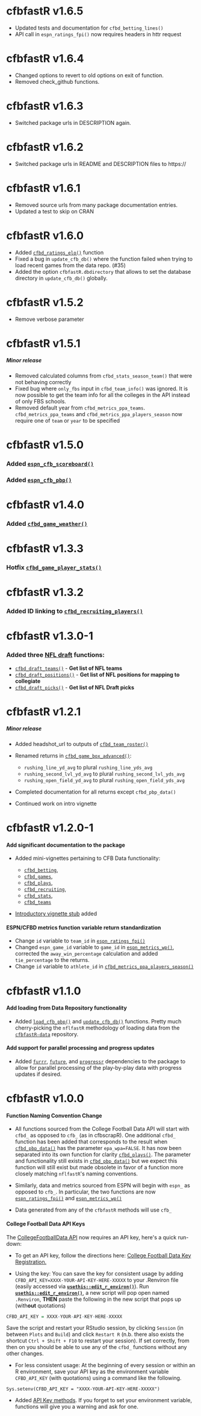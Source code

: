 # **cfbfastR v1.6.5**

* Updated tests and documentation for `cfbd_betting_lines()`
* API call in `espn_ratings_fpi()` now requires headers in httr request

# **cfbfastR v1.6.4**

* Changed options to revert to old options on exit of function. 
* Removed check_github functions. 

# **cfbfastR v1.6.3**

* Switched package urls in DESCRIPTION again.

# **cfbfastR v1.6.2**

* Switched package urls in README and DESCRIPTION files to https://

# **cfbfastR v1.6.1**

* Removed source urls from many package documentation entries.
* Updated a test to skip on CRAN

# **cfbfastR v1.6.0**

* Added [```cfbd_ratings_elo()```](https://saiemgilani.github.io/cfbfastR/reference/cfbd_ratings_elo.html) function
* Fixed a bug in `update_cfb_db()` where the function failed when trying to load recent games from the data repo. (#35)
* Added the option `cfbfastR.dbdirectory` that allows to set the database directory in `update_cfb_db()` globally.

# **cfbfastR v1.5.2**

* Remove verbose parameter

# **cfbfastR v1.5.1**

##### **Minor release**
* Removed calculated columns from `cfbd_stats_season_team()` that were not behaving correctly
* Fixed bug where `only_fbs` input in `cfbd_team_info()` was ignored. It is now possible to get the team info for all the colleges in the API instead of only FBS schools.
* Removed default year from `cfbd_metrics_ppa_teams`. `cfbd_metrics_ppa_teams` and `cfbd_metrics_ppa_players_season` now require one of `team` or `year` to be specified

# **cfbfastR v1.5.0**

### Added [```espn_cfb_scoreboard()```](https://saiemgilani.github.io/cfbfastR/reference/espn_cfb_scoreboard.html)

### Added [```espn_cfb_pbp()```](https://saiemgilani.github.io/cfbfastR/reference/espn_cfb_pbp.html)

# **cfbfastR v1.4.0**

### Added [```cfbd_game_weather()```](https://saiemgilani.github.io/cfbfastR/reference/cfbd_game_weather.html)

# **cfbfastR v1.3.3**

### Hotfix [```cfbd_game_player_stats()```](https://saiemgilani.github.io/cfbfastR/reference/cfbd_game_player_stats.html)

# **cfbfastR v1.3.2**

### Added ID linking to [```cfbd_recruiting_players()```](https://saiemgilani.github.io/cfbfastR/reference/cfbd_recruiting_player.html)

# **cfbfastR v1.3.0-1**

### Added three [NFL draft](https://saiemgilani.github.io/cfbfastR/reference/cfbd_draft.html) functions:
  - [```cfbd_draft_teams()```](https://saiemgilani.github.io/cfbfastR/reference/cfbd_draft_teams.html) - **Get list of NFL teams**
  - [```cfbd_draft_positions()```](https://saiemgilani.github.io/cfbfastR/reference/cfbd_draft_positions.html) - **Get list of NFL positions for mapping to collegiate**
  - [```cfbd_draft_picks()```](https://saiemgilani.github.io/cfbfastR/reference/cfbd_draft_picks.html) - **Get list of NFL Draft picks**

# **cfbfastR v1.2.1**

##### **Minor release**

* Added headshot_url to outputs of [```cfbd_team_roster()```](https://saiemgilani.github.io/cfbfastR/reference/cfbd_team_roster.html)

* Renamed returns in [```cfbd_game_box_advanced()```](https://saiemgilani.github.io/cfbfastR/reference/cfbd_game_box_advanced.html):
  - `rushing_line_yd_avg` to plural `rushing_line_yds_avg`
  - `rushing_second_lvl_yd_avg` to plural `rushing_second_lvl_yds_avg`
  - `rushing_open_field_yd_avg` to plural `rushing_open_field_yds_avg`

* Completed documentation for all returns except ```cfbd_pbp_data()```

* Continued work on intro vignette

# **cfbfastR v1.2.0-1**

#### **Add significant documentation to the package**

* Added mini-vignettes pertaining to CFB Data functionality:   
  - [```cfbd_betting```](https://saiemgilani.github.io/cfbfastR/articles/cfbd_betting.html),
  - [```cfbd_games```](https://saiemgilani.github.io/cfbfastR/articles/cfbd_games.html),
  - [```cfbd_plays```](https://saiemgilani.github.io/cfbfastR/articles/cfbd_plays.html),    
  - [```cfbd_recruiting```](https://saiemgilani.github.io/cfbfastR/articles/cfbd_recruiting.html),    
  - [```cfbd_stats```](https://saiemgilani.github.io/cfbfastR/articles/cfbd_stats.html), 
  - [```cfbd_teams```](https://saiemgilani.github.io/cfbfastR/articles/cfbd_teams.html)
  
* [Introductory vignette stub](https://saiemgilani.github.io/cfbfastR/articles/intro.html) added

#### **ESPN/CFBD metrics function variable return standardization**

* Change `id` variable to `team_id` in [```espn_ratings_fpi()```](https://saiemgilani.github.io/cfbfastR/reference/espn_ratings.html)
* Changed `espn_game_id` variable to `game_id` in [```espn_metrics_wp()```](https://saiemgilani.github.io/cfbfastR/reference/espn_metrics.html), corrected the `away_win_percentage` calculation and added `tie_percentage` to the returns.
* Change `id` variable to `athlete_id` in [```cfbd_metrics_ppa_players_season()```](https://saiemgilani.github.io/cfbfastR/reference/cfbd_metrics_ppa_players_season.html)

# **cfbfastR v1.1.0**

#### **Add loading from Data Repository functionality**

* Added [```load_cfb_pbp()```](https://saiemgilani.github.io/cfbfastR/reference/load_cfb_pbp.html) and [```update_cfb_db()```](https://saiemgilani.github.io/cfbfastR/reference/update_cfb_db.html) functions. Pretty much cherry-picking the `nflfastR` methodology of loading data from the [`cfbfastR-data`](https://github.com/saiemgilani/cfbfastR-data/) repository. 

#### **Add support for parallel processing and progress updates**

* Added [```furrr```](https://furrr.futureverse.org/index.html), [```future```](https://future.futureverse.org/), and [```progressr```](https://progressr.futureverse.org/) dependencies to the package to allow for parallel processing of the play-by-play data with progress updates if desired. 

# **cfbfastR v1.0.0**

#### **Function Naming Convention Change**

* All functions sourced from the College Football Data API will start with `cfbd_` as opposed to `cfb_` (as in cfbscrapR). One additional `cfbd_` function has been added that corresponds to the result when [```cfbd_pbp_data()```](https://saiemgilani.github.io/cfbfastR/reference/cfbd_pbp_data.html) has the parameter `epa_wpa=FALSE`. It has now been separated into its own function for clarity [```cfbd_plays()```](https://saiemgilani.github.io/cfbfastR/reference/cfbd_play.html). The parameter and functionality still exists in [```cfbd_pbp_data()```](https://saiemgilani.github.io/cfbfastR/reference/cfbd_pbp_data.html) but we expect this function will still exist but made obsolete in favor of a function more closely matching `nflfastR`'s naming conventions.

* Similarly, data and metrics sourced from ESPN will begin with `espn_` as opposed to `cfb_`. In particular, the two functions are now [```espn_ratings_fpi()```](https://saiemgilani.github.io/cfbfastR/reference/espn_ratings.html) and [```espn_metrics_wp()```](https://saiemgilani.github.io/cfbfastR/reference/espn_metrics.html)

* Data generated from any of the ```cfbfastR``` methods will use `cfb_`

#### **College Football Data API Keys**

The [CollegeFootballData API](https://collegefootballdata.com/) now requires an API key, here's a quick run-down:

* To get an API key, follow the directions here: [College Football Data Key Registration.](https://collegefootballdata.com/key) 

* Using the key: You can save the key for consistent usage by adding `CFBD_API_KEY=XXXX-YOUR-API-KEY-HERE-XXXXX` to your .Renviron file (easily accessed via [**`usethis::edit_r_environ()`**](https://usethis.r-lib.org/reference/edit.html)). Run [**`usethis::edit_r_environ()`**](https://usethis.r-lib.org/reference/edit.html), a new script will pop open named `.Renviron`, **THEN** paste the following in the new script that pops up (with**out** quotations)
```r
CFBD_API_KEY = XXXX-YOUR-API-KEY-HERE-XXXXX
```
Save the script and restart your RStudio session, by clicking `Session` (in between `Plots` and `Build`) and click `Restart R` (n.b. there also exists the shortcut `Ctrl + Shift + F10` to restart your session). If set correctly, from then on you should be able to use any of the `cfbd_` functions without any other changes.

* For less consistent usage: At the beginning of every session or within an R environment, save your API key as the environment variable `CFBD_API_KEY` (with quotations) using a command like the following.

```{r}
Sys.setenv(CFBD_API_KEY = "XXXX-YOUR-API-KEY-HERE-XXXXX")
```

* Added [API Key methods](https://saiemgilani.github.io/cfbfastR/reference/register_cfbd.html). If you forget to set your environment variable, functions will give you a warning and ask for one. 
